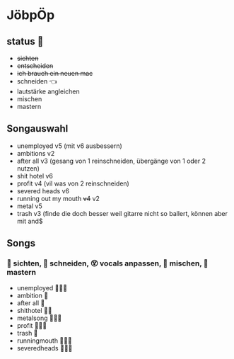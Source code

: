 # JöbpÖp

## status 🔭 

- ~~sichten~~
- ~~entscheiden~~
- ~~ich brauch ein neuen mac~~
- schneiden 👈
- lautstärke angleichen
- mischen
- mastern


## Songauswahl
- unemployed v5 (mit v6 ausbessern)
- ambitions v2
- after all v3 (gesang von 1 reinschneiden, übergänge von 1 oder 2 nutzen)
- shit hotel v6
- profit v4 (vil was von 2 reinschneiden)
- severed heads v6
- running out my mouth ~~v4~~ v2
- metal v5
- trash v3 (finde die doch besser weil gitarre nicht so ballert, können aber mit and$




## Songs
### 🔭 sichten, 🔪 schneiden, 😵 vocals anpassen, 🍹 mischen, 💅 mastern
- unemployed 🔪😵🍹
- ambition 🔪
- after all 🔪
- shithotel 🔪😵
- metalsong 🔪😵🍹
- profit 🔪😵🍹
- trash 🔪
- runningmouth 🔪😵🍹
- severedheads 🔪😵🍹

